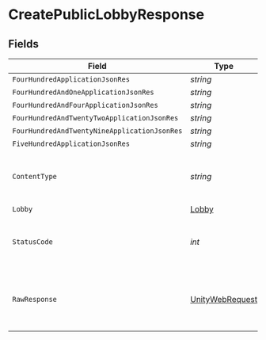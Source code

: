 # CreatePublicLobbyResponse


## Fields

| Field                                                                                                            | Type                                                                                                             | Required                                                                                                         | Description                                                                                                      |
| ---------------------------------------------------------------------------------------------------------------- | ---------------------------------------------------------------------------------------------------------------- | ---------------------------------------------------------------------------------------------------------------- | ---------------------------------------------------------------------------------------------------------------- |
| `FourHundredApplicationJsonRes`                                                                                  | *string*                                                                                                         | :heavy_minus_sign:                                                                                               | N/A                                                                                                              |
| `FourHundredAndOneApplicationJsonRes`                                                                            | *string*                                                                                                         | :heavy_minus_sign:                                                                                               | N/A                                                                                                              |
| `FourHundredAndFourApplicationJsonRes`                                                                           | *string*                                                                                                         | :heavy_minus_sign:                                                                                               | N/A                                                                                                              |
| `FourHundredAndTwentyTwoApplicationJsonRes`                                                                      | *string*                                                                                                         | :heavy_minus_sign:                                                                                               | N/A                                                                                                              |
| `FourHundredAndTwentyNineApplicationJsonRes`                                                                     | *string*                                                                                                         | :heavy_minus_sign:                                                                                               | N/A                                                                                                              |
| `FiveHundredApplicationJsonRes`                                                                                  | *string*                                                                                                         | :heavy_minus_sign:                                                                                               | N/A                                                                                                              |
| `ContentType`                                                                                                    | *string*                                                                                                         | :heavy_check_mark:                                                                                               | HTTP response content type for this operation                                                                    |
| `Lobby`                                                                                                          | [Lobby](../../models/shared/Lobby.md)                                                                            | :heavy_minus_sign:                                                                                               | N/A                                                                                                              |
| `StatusCode`                                                                                                     | *int*                                                                                                            | :heavy_check_mark:                                                                                               | HTTP response status code for this operation                                                                     |
| `RawResponse`                                                                                                    | [UnityWebRequest](https://docs.unity3d.com/2021.3/Documentation/ScriptReference/Networking.UnityWebRequest.html) | :heavy_minus_sign:                                                                                               | Raw HTTP response; suitable for custom response parsing                                                          |